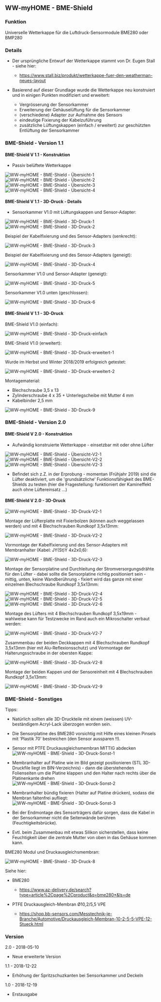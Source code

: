 ## WW-myHOME - BME-Shield

### Funktion
Universelle Wetterkappe für die Luftdruck-Sensormodule BME280 oder BMP280

### Details
- Der ursprüngliche Entwurf der Wetterkappe stammt von Dr. Eugen Stall - siehe hier:
  - https://www.stall.biz/produkt/wetterkappe-fuer-den-weatherman-neues-layout


- Basierend auf dieser Grundlage wurde die Wetterkappe neu konstruiert und in einigen Punkten modifiziert und erweitert:
   - Vergrösserung der Sensorkammer
   - Erweiterung der Gehäuselüftung für die Sensorkammer
   - (verschiedene) Adapter zur Aufnahme des Sensors
   - eindeutige Fixierung der Kabelzuführung
   - zusätzliche Lüftungskappen (einfach / erweitert) zur geschützten Entlüftung der Sensorkammer

### BME-Shield - Version 1.1

#### BME-Shield V 1.1 - Konstruktion
- Passiv belüftete Wetterkappe

![WW-myHOME - BME-Shield - Übersicht-1](./img/UWK_101.jpg)
![WW-myHOME - BME-Shield - Übersicht-2](./img/UWK_102.jpg)
![WW-myHOME - BME-Shield - Übersicht-3](./img/UWK_103.jpg)
![WW-myHOME - BME-Shield - Übersicht-4](./img/UWK_104.jpg)

#### BME-Shield V 1.1 - 3D-Druck - Details

- Sensorkammer V1.0 mit Lüftungskappen und Sensor-Adapter:

![WW-myHOME - BME-Shield - 3D-Druck-1](./img/UWK_201.jpg)
![WW-myHOME - BME-Shield - 3D-Druck-2](./img/UWK_202.jpg)

Beispiel der Kabelfixierung und des Sensor-Adapters (senkrecht):

![WW-myHOME - BME-Shield - 3D-Druck-3](./img/UWK_203.jpg)

Beispiel der Kabelfixierung und des Sensor-Adapters (geneigt):

![WW-myHOME - BME-Shield - 3D-Druck-4](./img/UWK_204.jpg)

Sensorkammer V1.0 und Sensor-Adapter (geneigt):

![WW-myHOME - BME-Shield - 3D-Druck-5](./img/UWK_205.jpg)

Sensorkammer V1.0 unten (geschlossen):

![WW-myHOME - BME-Shield - 3D-Druck-6](./img/UWK_206.jpg)

#### BME-Shield V 1.1 - 3D-Druck

BME-Shield V1.0 (einfach):

![WW-myHOME - BME-Shield - 3D-Druck-einfach](./img/UWK_301.jpg)

BME-Shield V1.0 (erweitert):

![WW-myHOME - BME-Shield - 3D-Druck-erweitert-1](./img/UWK_302.jpg)

Wurde im Herbst und Winter 2018/2019 erfolgreich getestet:

![WW-myHOME - BME-Shield - 3D-Druck-erweitert-2](./img/UWK_303.jpg)

Montagematerial:
- Blechschraube 3,5 x 13
- Zylinderschraube 4 x 35 + Unterlegscheibe mit Mutter 4 mm
- Kabelbinder 2,5 mm

![WW-myHOME - BME-Shield - 3D-Druck-9](./img/UWK_209.jpg)

### BME-Shield - Version 2.0

#### BME-Shield V 2.0 - Konstruktion

- Aufwändig konstruierte Wetterkappe - einsetzbar mit oder ohne Lüfter

![WW-myHOME - BME-Shield - Übersicht-V2-1](./img/UWK_401.jpg)
![WW-myHOME - BME-Shield - Übersicht-V2-2](./img/UWK_402.jpg)
![WW-myHOME - BME-Shield - Übersicht-V2-3](./img/UWK_403.jpg)

- Befindet sich z.Z. in der Erprobung - momentan (Frühjahr 2019) sind die Lüfter deaktiviert, um die 'grundsätzliche' Funktionsfähigkeit des BME-Shields zu testen (hier die Fragestellung: funktioniert der Kamineffekt auch ohne Lüftereinsatz ...)

#### BME-Shield V 2.0 - 3D-Druck

![WW-myHOME - BME-Shield - 3D-Druck-V2-1](./img/UWK_411.jpg)

Montage der Lüfterplatte mit Fixierbolzen (können auch weggelassen werden) und mit 4 Blechschrauben Rundkopf 3,5x13mm:

![WW-myHOME - BME-Shield - 3D-Druck-V2-2](./img/UWK_412.jpg)

Vormontage der Kabelfixierung und des Sensor-Adapters mit Membranhalter (Kabel: JY(St)Y 4x2x0,6):

![WW-myHOME - BME-Shield - 3D-Druck-V2-3](./img/UWK_413.jpg)

Montage der Sensorplatine und Durchleitung der Stromversorgungsdrähte für den Lüfter - dabei sollte die Sensorplatine richtig positioniert sein - mittig, unten, keine Wandberührung - fixiert wird das ganze mit einer einzelnen Blechschraube Rundkopf 3,5x13mm:

![WW-myHOME - BME-Shield - 3D-Druck-V2-4](./img/UWK_414.jpg)
![WW-myHOME - BME-Shield - 3D-Druck-V2-5](./img/UWK_415.jpg)
![WW-myHOME - BME-Shield - 3D-Druck-V2-6](./img/UWK_416.jpg)

Montage des Lüfters mit 4 Blechschrauben Rundkopf 3,5x19mm - wahlweise kann für Testzwecke im Rand auch ein Mikroschalter verbaut werden:

![WW-myHOME - BME-Shield - 3D-Druck-V2-7](./img/UWK_417.jpg)

Zusammenbau der beiden Deckkappen mit 4 Blechschrauben Rundkopf 3,5x13mm (hier mit Alu-Reflexionsschutz) und Vormontage der Halterungsschraube in der obersten Kappe:

![WW-myHOME - BME-Shield - 3D-Druck-V2-8](./img/UWK_418.jpg)

Montage der beiden Kappen und der Sensoreinheit mit 4 Blechschrauben Rundkopf 3,5x13mm:

![WW-myHOME - BME-Shield - 3D-Druck-V2-9](./img/UWK_419.jpg)

### BME-Shield - Sonstiges

Tipps:
- Natürlich sollten alle 3D-Druckteile mit einem (weissen) UV-beständigem Acryl-Lack überzogen worden sein.

- Die Sensorplatine des BME280 vorsichtig mit Hilfe eines kleinen Pinsels mit 'Plastik 70' bestreichen (den Sensor aussparen !!).

- Sensor mit PTFE Druckausgleichsmembran MITTIG abdecken
![WW-myHOME - BME-Shield - 3D-Druck-Sonst-1](./img/UWK_901.jpg)

- Membranhalter auf Platine wie im Bild gezeigt positionieren (STL 3D-Druckfile liegt im BIN-Verzeichnis) - dann die überstehenden Folienseiten um die Platine klappen und den Halter nach rechts über die Platinenkante drehen
![WW-myHOME - BME-Shield - 3D-Druck-Sonst-2](./img/UWK_902.jpg)

- Membranhalter bündig fixieren (Halter auf Platine drücken), sodass die Membran faltenfrei aufliegt:
![WW-myHOME - BME-Shield - 3D-Druck-Sonst-3](./img/UWK_903.jpg)

- Bei der Endmontage des Sensorträgers dafür sorgen, dass die Kabel in der Sensorkammer nicht die Seitenwände berühren (Feuchtigkeitsbrücke).
- Evtl. beim Zusammenbau mit etwas Silikon sicherstellen, dass keine Feuchtigkeit über die zentrale Mutter von oben in das Gehäuse kommen kann.

BME280 Modul und Druckausgleichsmembran:

![WW-myHOME - BME-Shield - 3D-Druck-8](./img/UWK_210.jpg)

Siehe hier:

- BME280
  - https://www.az-delivery.de/search?type=article%2Cpage%2Cproduct&q=bme280*&ls=de


- PTFE Druckausgleich-Membran Ø10,2/5,5 VPE
  - https://shop.bb-sensors.com/Messtechnik-je-Branche/Automotive/Druckausgleich-Membran-10-2-5-5-VPE-12-Stueck.html

### Version

2.0 - 2018-05-10
 - Neue erweiterte Version

1.1 - 2018-12-22
 - Erhöhung der Spritzschuzkanten bei Sensorkammer und Deckeln

1.0 - 2018-12-19
 - Erstausgabe
